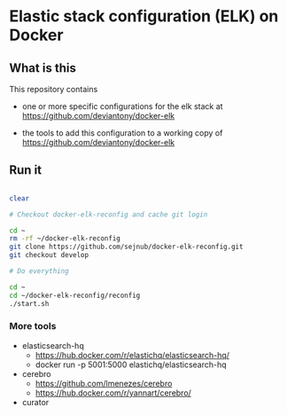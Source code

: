 # Elastic stack configuration (ELK) on Docker

## What is this

This repository contains

- one or more specific configurations for the elk stack at <https://github.com/deviantony/docker-elk>

- the tools to add this configuration to a working copy of <https://github.com/deviantony/docker-elk>

## Run it

```sh

clear

# Checkout docker-elk-reconfig and cache git login

cd ~
rm -rf ~/docker-elk-reconfig
git clone https://github.com/sejnub/docker-elk-reconfig.git
git checkout develop

# Do everything

cd ~
cd ~/docker-elk-reconfig/reconfig
./start.sh


```

### More tools

- elasticsearch-hq
  - <https://hub.docker.com/r/elastichq/elasticsearch-hq/>
  - docker run -p 5001:5000 elastichq/elasticsearch-hq
- cerebro
  - <https://github.com/lmenezes/cerebro>
  - <https://hub.docker.com/r/yannart/cerebro/>
- curator
